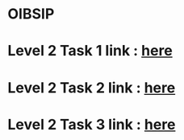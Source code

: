 # OIBSIP
# Level 2 Task 1 link : <a href = "https://thiyagu05122002.github.io/OIBSIP/Level-2%20Task%201/index.html">here</a>
# Level 2 Task 2 link : <a href = "https://thiyagu05122002.github.io/OIBSIP/Level-2%20Task%202/index.html">here</a>
# Level 2 Task 3 link : <a href = "https://thiyagu05122002.github.io/OIBSIP/Level-2%20Task%203/index.html">here</a>
